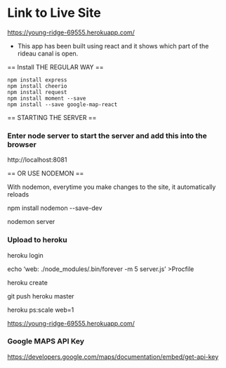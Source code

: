 # Link to Live Site

https://young-ridge-69555.herokuapp.com/

- This app has been built using react and it shows which part of the rideau canal is open.


== Install THE REGULAR WAY ==

```
npm install express  
npm install cheerio  
npm install request  
npm install moment --save  
npm install --save google-map-react  
```

== STARTING THE SERVER ==

### Enter node server to start the server and add this into the browser

http://localhost:8081


== OR USE NODEMON ==

With nodemon, everytime you make changes to the site, it automatically reloads

npm install nodemon --save-dev

nodemon server


### Upload to heroku

heroku login


echo ‘web: ./node_modules/.bin/forever -m 5 server.js’ >Procfile


heroku create

git push heroku master


heroku ps:scale web=1

https://young-ridge-69555.herokuapp.com/


### Google MAPS API Key

https://developers.google.com/maps/documentation/embed/get-api-key

